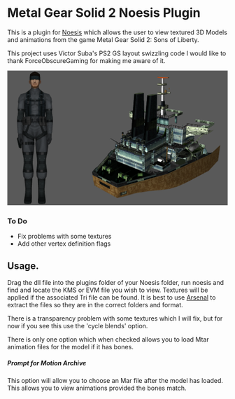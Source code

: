 # Metal Gear Solid 2 Noesis Plugin


This is a plugin for [Noesis](https://richwhitehouse.com/index.php?content=inc_projects.php&showproject=91) which allows the user to view textured 3D Models and animations from the game Metal Gear Solid 2: Sons of Liberty.

This project uses Victor Suba's PS2 GS layout swizzling code I would like to thank ForceObscureGaming for making me aware of it. 

![picture](https://github.com/Jayveer/MGS-KMS-EVM-Noesis/blob/master/model.png?raw=true)


### To Do
 - Fix problems with some textures
 - Add other vertex definition flags
##  Usage.

Drag the dll file into the plugins folder of your Noesis folder, run noesis and find and locate the KMS or EVM file you wish to view. Textures will be applied if the associated Tri file can be found. It is best to use [Arsenal](https://github.com/Jayveer/Arsenal) to extract the files so they are in the correct folders and format.

There is a transparency problem with some textures which I will fix, but for now if you see this use the 'cycle blends' option.

There is only one option which when checked allows you to load Mtar animation files for the model if it has bones.

##### Prompt for Motion Archive
This option will allow you to choose an Mar file after the model has loaded. This allows you to view animations provided the bones match.